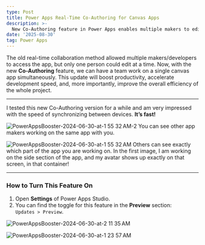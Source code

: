 ```yaml
---
type: Post
title: Power Apps Real-Time Co-Authoring for Canvas Apps
description: >-
  New Co-Authoring feature in Power Apps enables multiple makers to edit a canvas app simultaneously, boosting productivity and collaboration efficiency.
date: '2025-08-30'
tag: Power Apps
---
```

The old real-time collaboration method allowed multiple makers/developers to access the app, but only one person could edit at a time. Now, with the new **Co-Authoring** feature, we can have a team work on a single canvas app simultaneously. This update will boost productivity, accelerate development speed, and, more importantly, improve the overall efficiency of the whole project.

---

I tested this new Co-Authoring version for a while and am very impressed with the speed of synchronizing between devices. **It’s fast!**

![PowerAppsBooster-2024-06-30-at-1 55 32 AM-2](https://github.com/user-attachments/assets/9baf0a1d-c5dc-48ca-b170-067d2ef11bff)
You can see other app makers working on the same app with you.


![PowerAppsBooster-2024-06-30-at-1 55 32 AM](https://github.com/user-attachments/assets/8c2f477f-ca6c-4488-92ee-c3a270ca3f64)
Others can see exactly which part of the app you are working on. In the first image, I am working on the side section of the app, and my avatar shows up exactly on that screen, in that container!

---

### How to Turn This Feature On

1. Open **Settings** of Power Apps Studio.
2. You can find the toggle for this feature in the **Preview** section:  
  `Updates > Preview`.

![PowerAppsBooster-2024-06-30-at-2 11 35 AM](https://github.com/user-attachments/assets/5565ff66-6db0-416d-b77a-0e9c69ea49ff)

![PowerAppsBooster-2024-06-30-at-1 23 57 AM](https://github.com/user-attachments/assets/083eb7e2-3137-4c13-8d7e-fa4989515c32)
